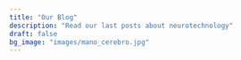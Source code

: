 ```yaml
---
title: "Our Blog"
description: "Read our last posts about neurotechnology"
draft: false
bg_image: "images/mano_cerebro.jpg"
---
```

